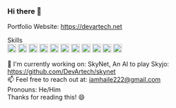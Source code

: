 ### Hi there 👋 
Portfolio Website: https://devartech.net   

Skills   
<img height="20" width="20" src="https://cdn.simpleicons.org/python/black/white"/>
<img height="20" width="20" src="https://cdn.simpleicons.org/tensorflow/black/white"/>
<img height="20" width="20" src="https://cdn.simpleicons.org/postgres/black/white"/>
<img height="20" width="20" src="https://cdn.simpleicons.org/amazonaws/black/white"/>
<img height="20" width="20" src="https://cdn.simpleicons.org/javascript/black/white"/>
<img height="20" width="20" src="https://cdn.simpleicons.org/react/black/white"/>
<img height="20" width="20" src="https://cdn.simpleicons.org/csharp/black/white"/>
<img height="20" width="20" src="https://cdn.simpleicons.org/cplusplus/black/white"/>
<img height="20" width="20" src="https://cdn.simpleicons.org/microsoftexcel/black/white"/>
<img height="20" width="20" src="https://cdn.simpleicons.org/unrealengine/black/white"/>
<img height="20" width="20" src="https://cdn.simpleicons.org/unity/black/white"/>

🔭 I'm currently working on: SkyNet, An AI to play Skyjo: https://github.com/DevArtech/skynet   
📫 Feel free to reach out at: iamhaile222@gmail.com   
Pronouns: He/Him   
Thanks for reading this! 😄
